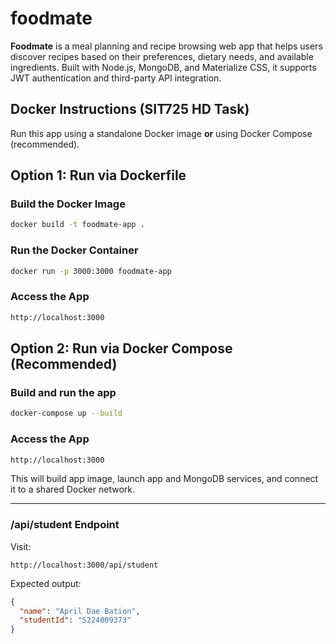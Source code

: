 # foodmate
**Foodmate** is a meal planning and recipe browsing web app that helps users discover recipes based on their preferences, dietary needs, and available ingredients. Built with Node.js, MongoDB, and Materialize CSS, it supports JWT authentication and third-party API integration.

## Docker Instructions (SIT725 HD Task)

Run this app using a standalone Docker image **or** using Docker Compose (recommended).

## Option 1: Run via Dockerfile

### Build the Docker Image

```bash
docker build -t foodmate-app .
```

### Run the Docker Container

```bash
docker run -p 3000:3000 foodmate-app
```

### Access the App

```bash
http://localhost:3000
```


## Option 2: Run via Docker Compose (Recommended)

### Build and run the app 

```bash
docker-compose up --build
```

### Access the App

```bash
http://localhost:3000
```


This will build app image, launch app and MongoDB services, and connect it to a shared Docker network.

---

### /api/student Endpoint

Visit:

`http://localhost:3000/api/student`

Expected output: 

```json
{
  "name": "April Dae Bation",
  "studentId": "S224009373"
}

```




